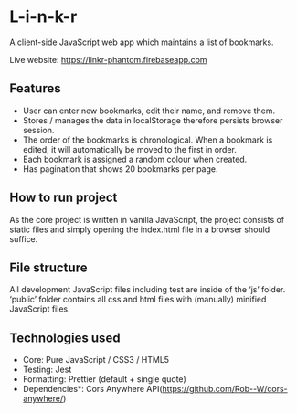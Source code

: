 # L-i-n-k-r

A client-side JavaScript web app which maintains a list of bookmarks. 

Live website: https://linkr-phantom.firebaseapp.com

## Features
* User can enter new bookmarks, edit their name, and remove them. 
* Stores / manages the data in localStorage therefore persists browser session.
* The order of the bookmarks is chronological. When a bookmark is edited, it will automatically be moved to the first in order.
* Each bookmark is assigned a random colour when created.
* Has pagination that shows 20 bookmarks per page.

## How to run project
As the core project is written in vanilla JavaScript, the project consists of static files and simply opening the index.html file in a browser should suffice.

## File structure
All development JavaScript files including test are inside of the ‘js’ folder. ‘public’ folder contains all css and html files with (manually) minified JavaScript files.

## Technologies used
* Core: Pure JavaScript / CSS3 / HTML5
* Testing: Jest
* Formatting: Prettier (default + single quote)
* Dependencies*: Cors Anywhere API(https://github.com/Rob--W/cors-anywhere/)
